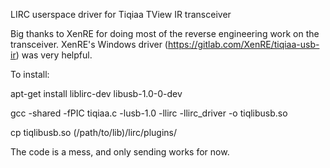 LIRC userspace driver for Tiqiaa TView IR transceiver

Big thanks to XenRE for doing most of the reverse engineering work on the transceiver.
XenRE's Windows driver (https://gitlab.com/XenRE/tiqiaa-usb-ir) was very helpful.

To install:

apt-get install liblirc-dev libusb-1.0-0-dev

gcc -shared -fPIC tiqiaa.c -lusb-1.0 -llirc -llirc_driver -o tiqlibusb.so

cp tiqlibusb.so (/path/to/lib)/lirc/plugins/

The code is a mess, and only sending works for now.


